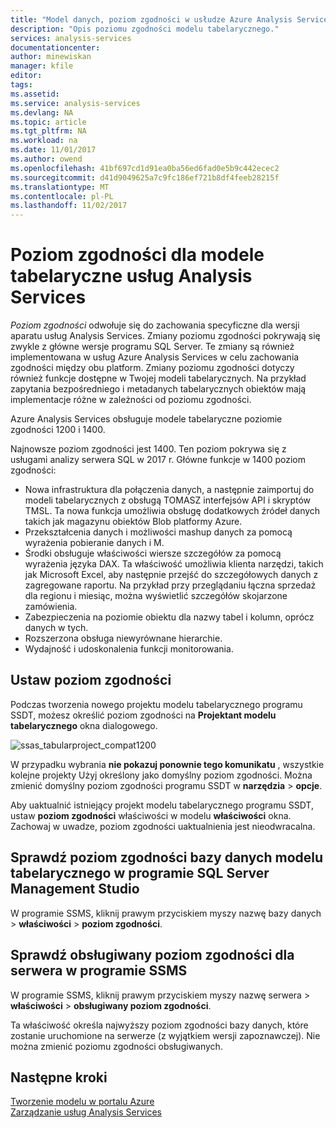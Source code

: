 ```yaml
---
title: "Model danych, poziom zgodności w usłudze Azure Analysis Services | Dokumentacja firmy Microsoft"
description: "Opis poziomu zgodności modelu tabelarycznego."
services: analysis-services
documentationcenter: 
author: minewiskan
manager: kfile
editor: 
tags: 
ms.assetid: 
ms.service: analysis-services
ms.devlang: NA
ms.topic: article
ms.tgt_pltfrm: NA
ms.workload: na
ms.date: 11/01/2017
ms.author: owend
ms.openlocfilehash: 41bf697cd1d91ea0ba56ed6fad0e5b9c442ecec2
ms.sourcegitcommit: d41d9049625a7c9fc186ef721b8df4feeb28215f
ms.translationtype: MT
ms.contentlocale: pl-PL
ms.lasthandoff: 11/02/2017
---
```

# <a name="compatibility-level-for-analysis-services-tabular-models"></a>Poziom zgodności dla modele tabelaryczne usług Analysis Services

*Poziom zgodności* odwołuje się do zachowania specyficzne dla wersji aparatu usług Analysis Services. Zmiany poziomu zgodności pokrywają się zwykle z główne wersje programu SQL Server. Te zmiany są również implementowana w usług Azure Analysis Services w celu zachowania zgodności między obu platform. Zmiany poziomu zgodności dotyczy również funkcje dostępne w Twojej modeli tabelarycznych. Na przykład zapytania bezpośredniego i metadanych tabelarycznych obiektów mają implementacje różne w zależności od poziomu zgodności. 

Azure Analysis Services obsługuje modele tabelaryczne poziomie zgodności 1200 i 1400.

Najnowsze poziom zgodności jest 1400. Ten poziom pokrywa się z usługami analizy serwera SQL w 2017 r. Główne funkcje w 1400 poziom zgodności:

*  Nowa infrastruktura dla połączenia danych, a następnie zaimportuj do modeli tabelarycznych z obsługą TOMASZ interfejsów API i skryptów TMSL. Ta nowa funkcja umożliwia obsługę dodatkowych źródeł danych takich jak magazynu obiektów Blob platformy Azure.
*  Przekształcenia danych i możliwości mashup danych za pomocą wyrażenia pobieranie danych i M.
*  Środki obsługuje właściwości wiersze szczegółów za pomocą wyrażenia języka DAX. Ta właściwość umożliwia klienta narzędzi, takich jak Microsoft Excel, aby następnie przejść do szczegółowych danych z zagregowane raportu. Na przykład przy przeglądaniu łączna sprzedaż dla regionu i miesiąc, można wyświetlić szczegółów skojarzone zamówienia. 
*  Zabezpieczenia na poziomie obiektu dla nazwy tabel i kolumn, oprócz danych w tych.
*  Rozszerzona obsługa niewyrównane hierarchie.
*  Wydajność i udoskonalenia funkcji monitorowania.
  
## <a name="set-compatibility-level"></a>Ustaw poziom zgodności 
 Podczas tworzenia nowego projektu modelu tabelarycznego programu SSDT, możesz określić poziom zgodności na **Projektant modelu tabelarycznego** okna dialogowego. 
  
 ![ssas_tabularproject_compat1200](./media/analysis-services-compat-level/aas-tabularproject-compat.png)  
  
 W przypadku wybrania **nie pokazuj ponownie tego komunikatu** , wszystkie kolejne projekty Użyj określony jako domyślny poziom zgodności. Można zmienić domyślny poziom zgodności programu SSDT w **narzędzia** > **opcje**.  
  
 Aby uaktualnić istniejący projekt modelu tabelarycznego programu SSDT, ustaw **poziom zgodności** właściwości w modelu **właściwości** okna. Zachowaj w uwadze, poziom zgodności uaktualnienia jest nieodwracalna.
  
## <a name="check-compatibility-level-for-a-tabular-model-database-in-sql-server-management-studio"></a>Sprawdź poziom zgodności bazy danych modelu tabelarycznego w programie SQL Server Management Studio 
 W programie SSMS, kliknij prawym przyciskiem myszy nazwę bazy danych > **właściwości** > **poziom zgodności**.  
  
## <a name="check-supported-compatibility-level-for-a-server-in-ssms"></a>Sprawdź obsługiwany poziom zgodności dla serwera w programie SSMS  
 W programie SSMS, kliknij prawym przyciskiem myszy nazwę serwera > **właściwości** > **obsługiwany poziom zgodności**.  
  
 Ta właściwość określa najwyższy poziom zgodności bazy danych, które zostanie uruchomione na serwerze (z wyjątkiem wersji zapoznawczej). Nie można zmienić poziomu zgodności obsługiwanych.  

## <a name="next-steps"></a>Następne kroki
  [Tworzenie modelu w portalu Azure](analysis-services-create-model-portal.md)   
  [Zarządzanie usług Analysis Services](analysis-services-manage.md)  
